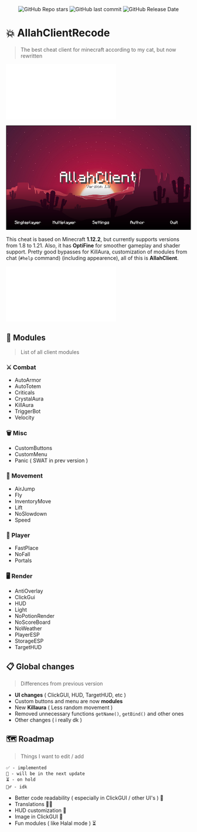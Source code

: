 <div align="center">
    <img alt="GitHub Repo stars" src="https://img.shields.io/github/stars/pablushaa/AllahClientRecode?style=flat">
    <img alt="GitHub last commit" src="https://img.shields.io/github/last-commit/pablushaa/AllahClientRecode">
    <img alt="GitHub Release Date" src="https://img.shields.io/github/release-date/pablushaa/AllahClientRecode?style=flat">
</div>

# 💥 AllahClientRecode
>  The best cheat client for minecraft according to my cat, but now rewritten

![Russian Version](README_RU.md)

![screenshot](./screenshot.png)

This cheat is based on Minecraft **1.12.2**, but currently supports versions from 1.8 to 1.21. Also, it has **OptiFine** for smoother gameplay and shader support. Pretty good bypasses for KillAura, customization of modules from chat (```#help``` command) (including appearence), all of this is **AllahClient**.

![Installation guide](INSTALLATION.md)

## 👾 Modules
> List of all client modules

### ⚔️ Combat
- AutoArmor
- AutoTotem
- Criticals
- CrystalAura
- KillAura
- TriggerBot
- Velocity

### 🗑 Misc
- CustomButtons
- CustomMenu
- Panic ( SWAT in prev version )

### 👟 Movement
- AirJump
- Fly
- InventoryMove
- Lift
- NoSlowdown
- Speed

### 👤 Player
- FastPlace
- NoFall
- Portals

### 🖥 Render
- AntiOverlay
- ClickGui
- HUD
- Light
- NoPotionRender
- NoScoreBoard
- NoWeather
- PlayerESP
- StorageESP
- TargetHUD

## 📋 Global changes
> Differences from previous version

- **UI changes** ( ClickGUI, HUD, TargetHUD, etc )
- Custom buttons and menu are now **modules**
- New **Killaura** ( Less random movement )
- Removed unnecessary functions  ```getName()```, ```getBind()``` and other ones
- Other changes ( i really dk )

## 🗺 Roadmap
> Things I want to edit / add

```
✅ - implemented
📎 - will be in the next update
⏳ - on hold
🤷‍♂️ - idk
```

- Better code readability ( especially in ClickGUI / other UI's ) 📎
- Translations 🤷‍♂️
- HUD customization 📎
- Image in ClickGUI 📎
- Fun modules ( like Halal mode ) ⏳

